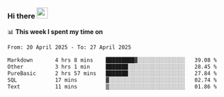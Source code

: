 ### Hi there <a href="https://www.gautamkrishnar.com/"><img src="https://media.giphy.com/media/hvRJCLFzcasrR4ia7z/giphy.gif" width="25px"></a>

📊 **This week I spent my time on**

<!--START_SECTION:waka-->

```txt
From: 20 April 2025 - To: 27 April 2025

Markdown       4 hrs 8 mins    █████████▓░░░░░░░░░░░░░░░   39.08 %
Other          3 hrs 1 min     ███████░░░░░░░░░░░░░░░░░░   28.45 %
PureBasic      2 hrs 57 mins   ███████░░░░░░░░░░░░░░░░░░   27.84 %
SQL            17 mins         ▓░░░░░░░░░░░░░░░░░░░░░░░░   02.74 %
Text           11 mins         ▒░░░░░░░░░░░░░░░░░░░░░░░░   01.86 %
```

<!--END_SECTION:waka-->
